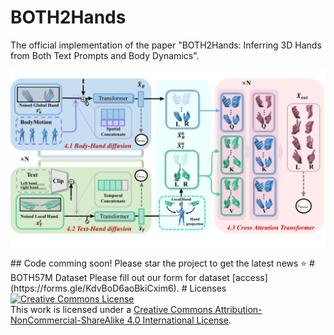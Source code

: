 # BOTH2Hands
The official implementation of the paper "BOTH2Hands: Inferring 3D Hands from Both Text Prompts and Body Dynamics".
<p float="left">
  <img src="./readme/pipeline_v8.pdf" width="900" />
</p>
## Code comming soon!
Please star the project to get the latest news ⭐
# BOTH57M Dataset
Please fill out our form for dataset [access](https://forms.gle/KdvBoD6aoBkiCxim6).
# Licenses
<a rel="license" href="http://creativecommons.org/licenses/by-nc-sa/4.0/"><img alt="Creative Commons License" style="border-width:0" src="https://i.creativecommons.org/l/by-nc-sa/4.0/80x15.png" /></a><br />This work is licensed under a <a rel="license" href="http://creativecommons.org/licenses/by-nc-sa/4.0/">Creative Commons Attribution-NonCommercial-ShareAlike 4.0 International License</a>.
